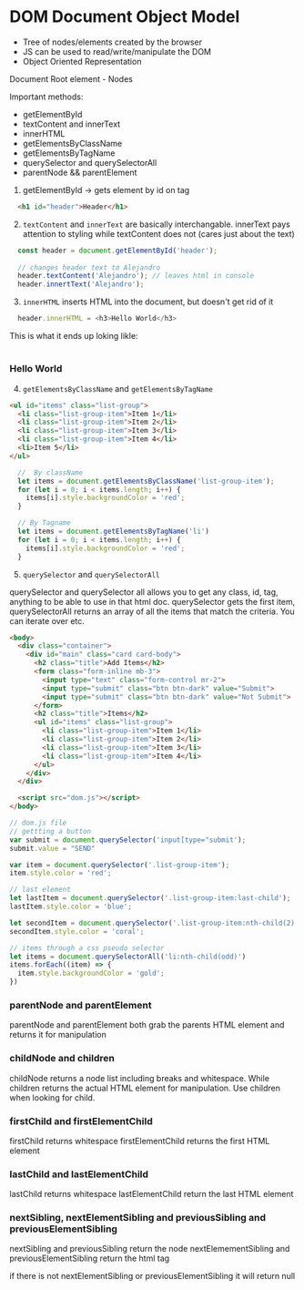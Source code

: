 # DOM Document Object Model
- Tree of nodes/elements created by the browser
- JS can be used to read/write/manipulate the DOM
- Object Oriented Representation

Document
Root element - <html>
Nodes


Important methods:
  - getElementById 
  - textContent and innerText
  - innerHTML
  - getElementsByClassName
  - getElementsByTagName
  - querySelector and querySelectorAll
  - parentNode && parentElement

1) getElementById -> gets element by id on tag

```html
  <h1 id="header">Header</h1>
```

2) `textContent` and `innerText` are basically interchangable. innerText pays attention to styling while textContent does not (cares just about the text)

```js
  const header = document.getElementById('header');
  
  // changes header text to Alejandro
  header.textContent('Alejandro'); // leaves html in console
  header.innertText('Alejandro');
```

3) `innerHTML` inserts HTML into the document, but doesn't get rid of it

```js
  header.innerHTML = <h3>Hello World</h3>
```
This is what it ends up loking likle:
<h1 id="header-title"><h3>Hello World</h3></h1>


4) `getElementsByClassName` and `getElementsByTagName`

```html
<ul id="items" class="list-group">
  <li class="list-group-item">Item 1</li>
  <li class="list-group-item">Item 2</li>
  <li class="list-group-item">Item 3</li>
  <li class="list-group-item">Item 4</li>
  <li>Item 5</li>
</ul>
```

```js
  //  By className
  let items = document.getElementsByClassName('list-group-item');
  for (let i = 0; i < items.length; i++) {
    items[i].style.backgroundColor = 'red';
  }
```

```js
  // By Tagname
  let items = document.getElementsByTagName('li')
  for (let i = 0; i < items.length; i++) {
    items[i].style.backgroundColor = 'red';
  }

```

5) `querySelector` and `querySelectorAll`

querySelector and querySelector all allows you to get any class,
id, tag, anything to be able to use in that html doc. querySelector gets the first item, querySelectorAll returns an array of all the items that match the criteria. You can iterate over etc.

```html
<body>
  <div class="container">
    <div id="main" class="card card-body">
      <h2 class="title">Add Items</h2>
      <form class="form-inline mb-3">
        <input type="text" class="form-control mr-2">
        <input type="submit" class="btn btn-dark" value="Submit">
        <input type="submit" class="btn btn-dark" value="Not Submit">
      </form>
      <h2 class="title">Items</h2>
      <ul id="items" class="list-group">
        <li class="list-group-item">Item 1</li>
        <li class="list-group-item">Item 2</li>
        <li class="list-group-item">Item 3</li>
        <li class="list-group-item">Item 4</li>
      </ul>
    </div>
  </div>

  <script src="dom.js"></script>
</body>
```



```js
// dom.js file
// gettting a button
var submit = document.querySelector('input[type="submit');
submit.value = "SEND"

var item = document.querySelector('.list-group-item');
item.style.color = 'red';

// last element
let lastItem = document.querySelector('.list-group-item:last-child');
lastItem.style.color = 'blue';

let secondItem = document.querySelector('.list-group-item:nth-child(2)')
secondItem.style.color = 'coral';

// items through a css pseudo selector
let items = document.querySelectorAll('li:nth-child(odd)')
items.forEach((item) => {
  item.style.backgroundColor = 'gold';
})

```

### parentNode and  parentElement
parentNode and parentElement both grab the parents HTML element and returns it for manipulation

### childNode and children
childNode returns a node list including breaks and whitespace. While children returns the actual HTML element for manipulation. Use children when looking for child.

### firstChild and firstElementChild
firstChild returns whitespace
firstElementChild returns the first HTML element

### lastChild and lastElementChild
lastChild returns whitespace
lastElementChild return the last HTML element

### nextSibling, nextElementSibling and previousSibling and previousElementSibling

nextSibling and previousSibling return the node
nextElemementSibling and previousElementSibling return the html tag

if there is not nextElementSibling or previousElementSibling it will return null